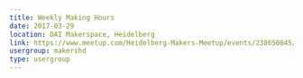 ```yaml
---
title: Weekly Making Hours
date: 2017-03-29
location: DAI Makerspace, Heidelberg
link: https://www.meetup.com/Heidelberg-Makers-Meetup/events/238650845/
usergroup: makershd
type: usergroup
---
```

